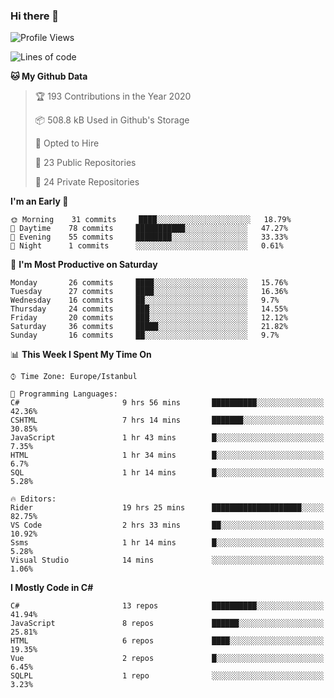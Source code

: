 ### Hi there 👋

<!--START_SECTION:waka-->
![Profile Views](http://img.shields.io/badge/Profile%20Views-0-blue)

![Lines of code](https://img.shields.io/badge/From%20Hello%20World%20I%27ve%20Written-9.5%20million%20lines%20of%20code-blue)

**🐱 My Github Data** 

> 🏆 193 Contributions in the Year 2020
 > 
> 📦 508.8 kB Used in Github's Storage 
 > 
> 💼 Opted to Hire
 > 
> 📜 23 Public Repositories 
 > 
> 🔑 24 Private Repositories  

**I'm an Early 🐤** 

```text
🌞 Morning    31 commits     ████░░░░░░░░░░░░░░░░░░░░░   18.79% 
🌆 Daytime    78 commits     ███████████░░░░░░░░░░░░░░   47.27% 
🌃 Evening    55 commits     ████████░░░░░░░░░░░░░░░░░   33.33% 
🌙 Night      1 commits      ░░░░░░░░░░░░░░░░░░░░░░░░░   0.61%

```
📅 **I'm Most Productive on Saturday** 

```text
Monday       26 commits     ████░░░░░░░░░░░░░░░░░░░░░   15.76% 
Tuesday      27 commits     ████░░░░░░░░░░░░░░░░░░░░░   16.36% 
Wednesday    16 commits     ██░░░░░░░░░░░░░░░░░░░░░░░   9.7% 
Thursday     24 commits     ███░░░░░░░░░░░░░░░░░░░░░░   14.55% 
Friday       20 commits     ███░░░░░░░░░░░░░░░░░░░░░░   12.12% 
Saturday     36 commits     █████░░░░░░░░░░░░░░░░░░░░   21.82% 
Sunday       16 commits     ██░░░░░░░░░░░░░░░░░░░░░░░   9.7%

```


📊 **This Week I Spent My Time On** 

```text
⌚︎ Time Zone: Europe/Istanbul

💬 Programming Languages: 
C#                       9 hrs 56 mins       ██████████░░░░░░░░░░░░░░░   42.36% 
CSHTML                   7 hrs 14 mins       ███████░░░░░░░░░░░░░░░░░░   30.85% 
JavaScript               1 hr 43 mins        █░░░░░░░░░░░░░░░░░░░░░░░░   7.35% 
HTML                     1 hr 34 mins        █░░░░░░░░░░░░░░░░░░░░░░░░   6.7% 
SQL                      1 hr 14 mins        █░░░░░░░░░░░░░░░░░░░░░░░░   5.28%

🔥 Editors: 
Rider                    19 hrs 25 mins      ████████████████████░░░░░   82.75% 
VS Code                  2 hrs 33 mins       ██░░░░░░░░░░░░░░░░░░░░░░░   10.92% 
Ssms                     1 hr 14 mins        █░░░░░░░░░░░░░░░░░░░░░░░░   5.28% 
Visual Studio            14 mins             ░░░░░░░░░░░░░░░░░░░░░░░░░   1.06%

```

**I Mostly Code in C#** 

```text
C#                       13 repos            ██████████░░░░░░░░░░░░░░░   41.94% 
JavaScript               8 repos             ██████░░░░░░░░░░░░░░░░░░░   25.81% 
HTML                     6 repos             ████░░░░░░░░░░░░░░░░░░░░░   19.35% 
Vue                      2 repos             █░░░░░░░░░░░░░░░░░░░░░░░░   6.45% 
SQLPL                    1 repo              ░░░░░░░░░░░░░░░░░░░░░░░░░   3.23%

```



<!--END_SECTION:waka-->

<!--
**ebubekirdinc/ebubekirdinc** is a ✨ _special_ ✨ repository because its `README.md` (this file) appears on your GitHub profile.

Here are some ideas to get you started:

- 🔭 I’m currently working on ...
- 🌱 I’m currently learning ...
- 👯 I’m looking to collaborate on ...
- 🤔 I’m looking for help with ...
- 💬 Ask me about ...
- 📫 How to reach me: ...
- 😄 Pronouns: ...
- ⚡ Fun fact: ...
-->
